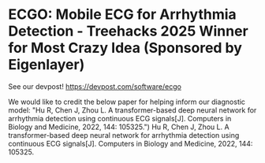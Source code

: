 # ECGO: Mobile ECG for Arrhythmia Detection - Treehacks 2025 Winner for Most Crazy Idea (Sponsored by Eigenlayer)

See our devpost!
https://devpost.com/software/ecgo

We would like to credit the below paper for helping inform our diagnostic model:
"Hu R, Chen J, Zhou L. A transformer-based deep neural network for arrhythmia detection using continuous ECG signals[J]. Computers in Biology and Medicine, 2022, 144: 105325.") Hu R, Chen J, Zhou L. A transformer-based deep neural network for arrhythmia detection using continuous ECG signals[J]. Computers in Biology and Medicine, 2022, 144: 105325.
